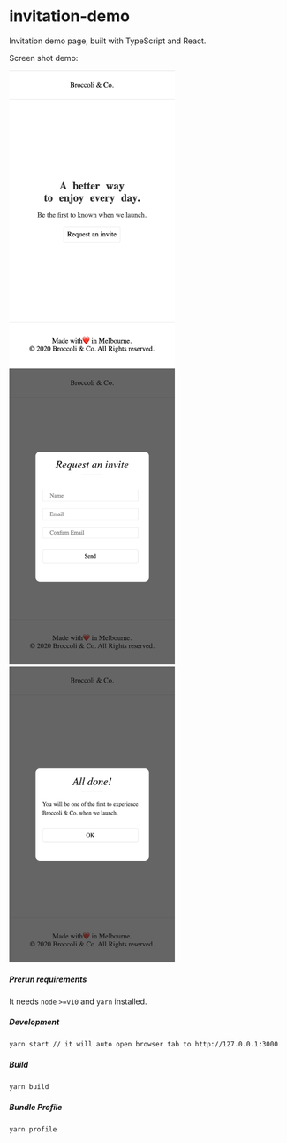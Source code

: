 # invitation-demo

Invitation demo page, built with TypeScript and React.

Screen shot demo:

<img src="./screenShot/homepage.png" title="homepage" width="300" />
<img src="./screenShot/inviteForm.png" title="invite form" width="300" />
<img src="./screenShot/submitSuccess.png" title="invite success" width="300" />

<div style="line-break: break"></div>

##### Prerun requirements

It needs `node` `>=v10` and `yarn` installed.


##### Development
```bash
yarn start // it will auto open browser tab to http://127.0.0.1:3000
```

##### Build
```bash
yarn build
```

##### Bundle Profile
```bash
yarn profile
```
